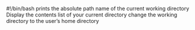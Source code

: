 #!/bin/bash
prints the absolute path name of the current working directory
Display the contents list of your current directory
change the working directory to the user’s home directory
